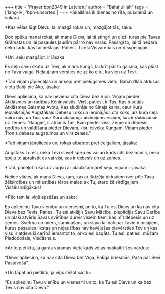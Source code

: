 +++
title = 'Prayer bpn2349 in Latviešu'
author = "Bahá'u'lláh"
tags = ['lang-lv', 'bpn-unsorted']
+++
*Skaitāma ik dienas no rīta, pusdienā un vakarā


*Kas vēlas lūgt Dievu, lai mazgā rokas un, mazgājot tās, saka:

Dod spēku manai rokai, ak mans Dievs, lai tā stingri un cieši turas pie Tavas Grāmatas un lai pasaules ļaudīm pār to nav varas. Pasargi to, lai tā nedara neko tādu, kas tai neklājas. Patiesi, Tu esi Visvarenais un Visspēcīgais.

*Un, seju mazgājot, ir jāsaka:

Es ceļu savu skatu uz Tevi, ak mans Kungs, lai krīt pār to gaisma, kas plūst no Tava vaiga. Neļauj tam vērsties ne uz ko citu, kā vien uz Tevi.

*Tad viņam jāpieceļas un ar seju pret pielūgsmes vietu, Bahá’u’lláh atdusas vietu Bahjí pie Ako, jāsaka:

Dievs apliecina, ka nav neviena cita Dieva bez Viņa. Viņam pieder Atklāsmes un radības Ķēniņvalstis. Viņš, patiesi, ir Tas, Kas ir sūtījis Atklāsmes Gaismas Avotu, Kas sludināja no Sinaja kalna, caur Kuru ieplaiksnījās Augstākais Debesu Loks un ierunājās Lota koks, aiz kura ceļa vairs nav, un Tas, caur Kuru atskanēja aicinājums visiem, kas ir debesīs un uz zemes: “Raugiet, ir atnācis Tas, Kam pieder viss. Zeme un debesis, godība un valdīšana pieder Dievam, visu cilvēku Kungam. Viņam pieder Tronis debesu augstumos un virs zemes.”

*Tad viņam jānoliecas un, rokas atbalstot pret ceļgaliem, jāsaka:

Augstāks Tu esi, nekā Tevi slavēt spēju es vai arī kāds cits bez manis, nekā spēju to aprakstīt es vai visi, kas ir debesīs un uz zemes.

*Tad, paceļot rokas uz augšu ar plaukstām pret seju, viņam ir jāsaka:

Neliec vilties, ak mans Dievs, tam, kas ar lūdzēja pirkstiem tver pēc Tava žēlsirdības un mīlestības tērpa malas, ak Tu, starp žēlsirdīgajiem Visžēlsirdīgākais!

*Pēc tam lai viņš apsēžas un saka:

Es apliecinu Tavu vienību un vienesmi, un to, ka Tu esi Dievs un ka nav cita Dieva bez Tevis. Patiesi, Tu esi atklājis Savu Mācību, piepildījis Savu Derību un plaši atvēris Savas svētības durvis visiem tiem, kas mīt debesīs un uz zemes. Svētība un miers, sumināšana un slava lai nāk pār Taviem mīļajiem, kurus pasaules likstas un nejaušības nav kavējušas pievērsties Tev un kas visu ir atdevuši cerībā iemantot to, ar ko esi bagāts. Tu esi, patiesi, mūžam Piedodošais, Visdāsnais.

*Ar to pietiktu, ja garās vārsmas vietā kāds vēlas noskaitīt šos vārdus:

“Dievs apliecina, ka nav cita Dieva bez Viņa, Palīga briesmās, Paša par Sevi Pastāvošā”.

*Un tāpat arī pietiktu, ja viņš sēžot sacītu:

“Es apliecinu Tavu vienību un vienesmi un to, ka Tu esi Dievs un ka bez Tevis nav cita Dieva.”
